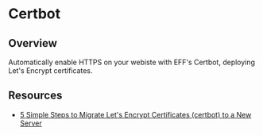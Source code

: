 # Certbot

## Overview

Automatically enable HTTPS on your webiste with EFF's Certbot, deploying Let's Encrypt certificates.

## Resources

* [5 Simple Steps to Migrate Let's Encrypt Certificates (certbot) to a New Server](https://ivanderevianko.com/2019/03/migrate-letsencrypt-certificates-certbot-to-new-server)

